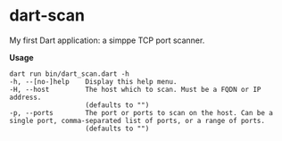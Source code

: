 # dart-scan
My first Dart application: a simppe TCP port scanner.  

__Usage__
```
dart run bin/dart_scan.dart -h
-h, --[no-]help    Display this help menu.
-H, --host         The host which to scan. Must be a FQDN or IP address.
                   (defaults to "")
-p, --ports        The port or ports to scan on the host. Can be a single port, comma-separated list of ports, or a range of ports.
                   (defaults to "")
```
